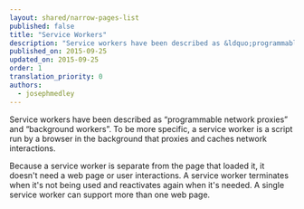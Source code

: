 ```yaml
---
layout: shared/narrow-pages-list
published: false
title: "Service Workers"
description: "Service workers have been described as &ldquo;programmable network proxies&rdquo; and &ldquo;background workers&rdquo;. To be more specific, a  service worker is a script run by a browser in the background that proxies and caches network interactions."
published_on: 2015-09-25
updated_on: 2015-09-25
order: 1
translation_priority: 0
authors:
  - josephmedley
---
```


<p class="intro">
  Service workers have been described as &ldquo;programmable network
  proxies&rdquo; and &ldquo;background workers&rdquo;. To be more specific, a 
  service worker is a script run by a browser in the background that proxies and 
  caches network interactions.
</p>

Because a service worker is separate from the page that loaded it, it doesn't 
need a web page or user interactions. A service worker terminates when it's not 
being used and reactivates again when it's needed. A single service worker can 
support more than one web page.
